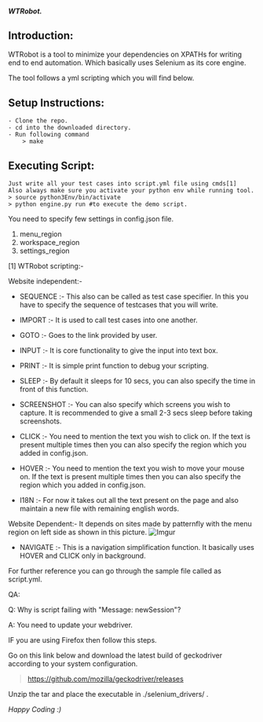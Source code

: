 #### *WTRobot.*

## Introduction:

WTRobot is a tool to minimize your dependencies on XPATHs for writing end to end automation. Which basically uses
Selenium as its core engine.

The tool follows a yml scripting which you will find below.

## Setup Instructions:
```
- Clone the repo.
- cd into the downloaded directory.
- Run following command
    > make
```

## Executing Script:
```
Just write all your test cases into script.yml file using cmds[1]
Also always make sure you activate your python env while running tool.
> source python3Env/bin/activate
> python engine.py run #to execute the demo script.
```

You need to specify few settings in config.json file.
1) menu_region
2) workspace_region
3) settings_region

[1] WTRobot scripting:- 

Website independent:- 
 - SEQUENCE  :- This also can be called as test case specifier. In this you have to specify the sequence of testcases that you will write. 
 
 - IMPORT  :- It is used to call test cases into one another.
  
 - GOTO  :- Goes to the link provided by user.
 
 - INPUT :- It is core functionality to give the input into text box.
 
 - PRINT :- It is simple print function to debug your scripting.
 
 - SLEEP :- By default it sleeps for 10 secs, you can also specify the time in front of this function.
 
 - SCREENSHOT :- You can also specify which screens you wish to capture. It is recommended to give a small 2-3 secs sleep before taking screenshots.  
 
 - CLICK :- You need to mention the text you wish to click on. If the text is present multiple times then you can also specify the region which you added in config.json.
 
 - HOVER :- You need to mention the text you wish to move your mouse on. If the text is present multiple times then you can also specify the region which you added in config.json.
  
 - I18N :- For now it takes out all the text present on the page and also maintain a new file with remaining english words.

Website Dependent:- It depends on sites made by patternfly with the menu region on left side as shown in this picture.
![Imgur](https://i.imgur.com/XB5Wt0G.jpg)
 - NAVIGATE :- This is a navigation simplification function. It basically uses HOVER and CLICK only in background.

For further reference you can go through the sample file called as script.yml.

QA:

Q: Why is script failing with "Message: newSession"?

A: You need to update your webdriver.

IF you are using Firefox then follow this steps.

Go on this link below and download the latest build of geckodriver according to your system configuration.
>  https://github.com/mozilla/geckodriver/releases

Unzip the tar and place the executable in ./selenium_drivers/ .


*Happy Coding :)*